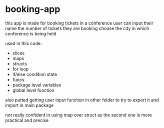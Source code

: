 # booking-app
this app is made for booking tickets in a conference
user can input their name
the number of tickets they are booking
choose the city in which conference is being held

used in this code:
- slices
- maps
- structs
- for loop
- if/else condition state
- funcs
- package level variables
- global level function

also putted getting user input function in other folder to try to export it and import in main package

not really confident in using map over struct as the second one is more practical and precise
